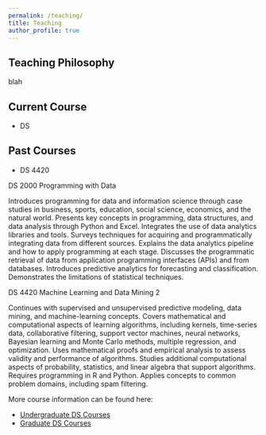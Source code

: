 ```yaml
---
permalink: /teaching/
title: Teaching
author_profile: true
---
```




Teaching Philosophy
------
blah

Current Course
------------
- DS 

Past Courses
------------
- DS 4420



DS 2000 Programming with Data

Introduces programming for data and information science through case studies in business, sports, education, social science, economics, and the natural world. Presents key concepts in programming, data structures, and data analysis through Python and Excel. Integrates the use of data analytics libraries and tools. Surveys techniques for acquiring and programmatically integrating data from different sources. Explains the data analytics pipeline and how to apply programming at each stage. Discusses the programmatic retrieval of data from application programming interfaces (APIs) and from databases. Introduces predictive analytics for forecasting and classification. Demonstrates the limitations of statistical techniques.

DS 4420 Machine Learning and Data Mining 2

Continues with supervised and unsupervised predictive modeling, data mining, and machine-learning concepts. Covers mathematical and computational aspects of learning algorithms, including kernels, time-series data, collaborative filtering, support vector machines, neural networks, Bayesian learning and Monte Carlo methods, multiple regression, and optimization. Uses mathematical proofs and empirical analysis to assess validity and performance of algorithms. Studies additional computational aspects of probability, statistics, and linear algebra that support algorithms. Requires programming in R and Python. Applies concepts to common problem domains, including spam filtering.


More course information can be found here: 
- [Undergraduate DS Courses](https://catalog.northeastern.edu/undergraduate/computer-information-science/data-science/#coursestext)
- [Graduate DS Courses](https://catalog.northeastern.edu/graduate/computer-information-science/computer-science/data-science-ms/#programrequirementstext)
